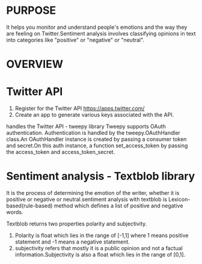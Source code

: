 # PURPOSE
It helps you monitor and understand people's emotions and the way they are feeling on Twitter.Sentiment analysis involves classifying opinions in text into categories like "positive" or "negative" or "neutral".

# OVERVIEW
# Twitter API
1. Register for the Twitter API https://apps.twitter.com/
2. Create an app  to generate various keys associated with the API. 

handles the Twitter API - tweepy library
Tweepy supports OAuth authentication. Authentication is handled by the tweepy.OAuthHandler class.An OAuthHandler instance is created by passing a consumer token and secret.On this auth instance, a function set_access_token by passing the access_token and access_token_secret.


# Sentiment analysis - Textblob library
It is the process of determining the emotion of the writer, whether it is positive or negative or neutral.sentiment analysis with textblob is Lexicon-based(rule-based) method which defines a list of positive and negative words.

Textblob returns two properties polarity and subjectivity.
1. Polarity is float which lies in the range of [-1,1] where 1 means positive statement and -1 means a negative statement. 
2. subjectivity refers that mostly it is a public opinion and not a factual information.Subjectivity is also a float which lies in the range of [0,1].


